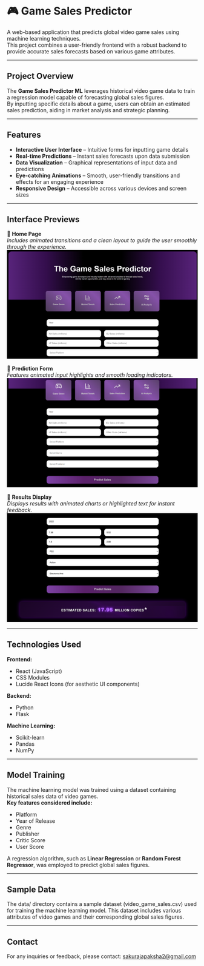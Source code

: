 # 🎮 Game Sales Predictor 

A web-based application that predicts global video game sales using machine learning techniques.  
This project combines a user-friendly frontend with a robust backend to provide accurate sales forecasts based on various game attributes.

---

##  Project Overview

The **Game Sales Predictor ML** leverages historical video game data to train a regression model capable of forecasting global sales figures.  
By inputting specific details about a game, users can obtain an estimated sales prediction, aiding in market analysis and strategic planning.

---

##  Features

- **Interactive User Interface** – Intuitive forms for inputting game details  
- **Real-time Predictions** – Instant sales forecasts upon data submission  
- **Data Visualization** – Graphical representations of input data and predictions  
- **Eye-catching Animations** – Smooth, user-friendly transitions and effects for an engaging experience  
- **Responsive Design** – Accessible across various devices and screen sizes  


---

## Interface Previews

📌 **Home Page**  
*Includes animated transitions and a clean layout to guide the user smoothly through the experience.*  
![Home Page](https://github.com/samiho03/Game-Sales-Predictor-ML/blob/main/homepage)

📌 **Prediction Form**  
*Features animated input highlights and smooth loading indicators.*  
![Prediction Form](https://github.com/samiho03/Game-Sales-Predictor-ML/blob/main/PredictionForm)

📌 **Results Display**  
*Displays results with animated charts or highlighted text for instant feedback.*  
![Results Display](https://github.com/samiho03/Game-Sales-Predictor-ML/blob/main/Results)

---

## Technologies Used

**Frontend:**
- React (JavaScript)
- CSS Modules
- Lucide React Icons (for aesthetic UI components)

**Backend:**
- Python
- Flask

**Machine Learning:**
- Scikit-learn
- Pandas
- NumPy
  

---


## Model Training

The machine learning model was trained using a dataset containing historical sales data of video games.  
**Key features considered include:**
- Platform  
- Year of Release  
- Genre  
- Publisher  
- Critic Score  
- User Score  

A regression algorithm, such as **Linear Regression** or **Random Forest Regressor**, was employed to predict global sales figures.

---

## Sample Data


The data/ directory contains a sample dataset (video_game_sales.csv) used for training the machine learning model.
This dataset includes various attributes of video games and their corresponding global sales figures.

---

## Contact


For any inquiries or feedback, please contact:
sakurajapaksha2@gmail.com

